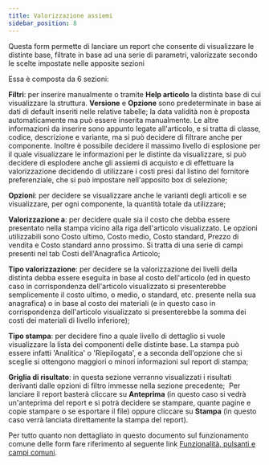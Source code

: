 ```yaml
---
title: Valorizzazione assiemi
sidebar_position: 8
---
```


Questa form permette di lanciare un report che consente di visualizzare le distinte base, filtrate in base ad una serie di parametri, valorizzate secondo le scelte impostate nelle apposite sezioni

Essa è composta da 6 sezioni:

**Filtri**: per inserire manualmente o tramite **Help articolo** la distinta base di cui visualizzare la struttura. **Versione** e **Opzione** sono predeterminate in base ai dati di default inseriti nelle relative tabelle; la data validità non è proposta automaticamente ma può essere inserita manualmente. Le altre informazioni da inserire sono appunto legate all'articolo, e si tratta di classe, codice, descrizione e variante, ma si può decidere di filtrare anche per componente. Inoltre è possibile decidere il massimo livello di esplosione per il quale visualizzare le informazioni per le distinte da visualizzare, si può decidere di esplodere anche gli assiemi di acquisto e di effettuare la valorizzazione decidendo di utilizzare i costi presi dal listino del fornitore preferenziale, che si può impostare nell'apposito box di selezione;

**Opzioni**: per decidere se visualizzare anche le varianti degli articoli e se visualizzare, per ogni componente, la quantità totale da utilizzare;

**Valorizzazione a**: per decidere quale sia il costo che debba essere presentato nella stampa vicino alla riga dell'articolo visualizzato. Le opzioni utilizzabili sono Costo ultimo, Costo medio, Costo standard, Prezzo di vendita e Costo standard anno prossimo. Si tratta di una serie di campi presenti nel tab Costi dell'Anagrafica Articolo;

**Tipo valorizzazione**: per decidere se la valorizzazione dei livelli della distinta debba essere eseguita in base al costo dell'articolo (ed in questo caso in corrispondenza dell'articolo visualizzato si presenterebbe semplicemente il costo ultimo, o medio, o standard, etc. presente nella sua anagrafica) o in base al costo dei materiali (e in questo caso in corrispondenza dell'articolo visualizzato si presenterebbe la somma dei costi dei materiali di livello inferiore);

**Tipo stampa**: per decidere fino a quale livello di dettaglio si vuole visualizzare la lista dei componenti delle distinte base. La stampa può essere infatti 'Analitica' o 'Riepilogata', e a seconda dell'opzione che si sceglie si ottengono maggiori o minori informazioni sul report di stampa;

**Griglia di risultato**: in questa sezione verranno visualizzati i risultati derivanti dalle opzioni di filtro immesse nella sezione precedente; 
Per lanciare il report basterà cliccare su **Anteprima** (in questo caso si vedrà un'anteprima del report e si potrà decidere se stampare, quante pagine e copie stampare o se esportare il file) oppure cliccare su **Stampa** (in questo caso verrà lanciata direttamente la stampa del report).

Per tutto quanto non dettagliato in questo documento sul funzionamento comune delle form fare riferimento al seguente link [Funzionalità, pulsanti e campi comuni](/docs/guide/common).